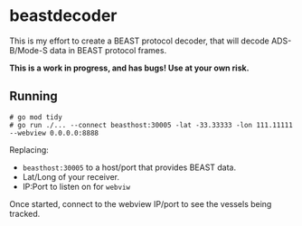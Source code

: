 # beastdecoder

This is my effort to create a BEAST protocol decoder, that will decode ADS-B/Mode-S data in BEAST protocol frames.

**This is a work in progress, and has bugs! Use at your own risk.**

## Running

```
# go mod tidy
# go run ./... --connect beasthost:30005 -lat -33.33333 -lon 111.11111 --webview 0.0.0.0:8888
```

Replacing:

* `beasthost:30005` to a host/port that provides BEAST data.
* Lat/Long of your receiver.
* IP:Port to listen on for `webviw`

Once started, connect to the webview IP/port to see the vessels being tracked.
